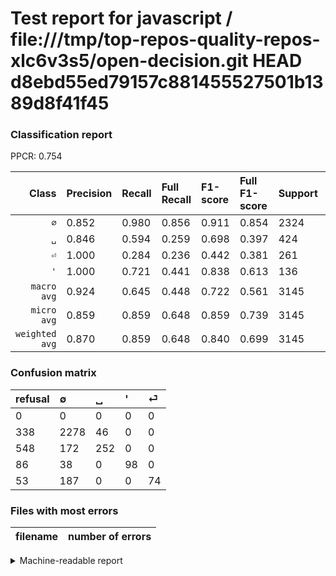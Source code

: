 # Test report for javascript / file:///tmp/top-repos-quality-repos-xlc6v3s5/open-decision.git HEAD d8ebd55ed79157c881455527501b1389d8f41f45

### Classification report

PPCR: 0.754

| Class | Precision | Recall | Full Recall | F1-score | Full F1-score | Support | Full Support | PPCR |
|------:|:----------|:-------|:------------|:---------|:---------|:--------|:-------------|:-----|
| `∅` | 0.852| 0.980| 0.856| 0.911| 0.854| 2324| 2662| 0.873 |
| `␣` | 0.846| 0.594| 0.259| 0.698| 0.397| 424| 972| 0.436 |
| `⏎` | 1.000| 0.284| 0.236| 0.442| 0.381| 261| 314| 0.831 |
| `'` | 1.000| 0.721| 0.441| 0.838| 0.613| 136| 222| 0.613 |
| `macro avg` | 0.924| 0.645| 0.448| 0.722| 0.561| 3145| 4170| 0.754 |
| `micro avg` | 0.859| 0.859| 0.648| 0.859| 0.739| 3145| 4170| 0.754 |
| `weighted avg` | 0.870| 0.859| 0.648| 0.840| 0.699| 3145| 4170| 0.754 |

### Confusion matrix

|refusal|  ∅| ␣| '| ⏎| 
|:---|:---|:---|:---|:---|
|0 |0 |0 |0 |0 |
|338 |2278 |46 |0 |0 |
|548 |172 |252 |0 |0 |
|86 |38 |0 |98 |0 |
|53 |187 |0 |0 |74 |

### Files with most errors

| filename | number of errors|
|:----:|:-----|

<details>
    <summary>Machine-readable report</summary>
```json
{
  "cl_report": {"\u0027": {"f1-score": 0.8376068376068375, "precision": 1.0, "recall": 0.7205882352941176, "support": 136}, "macro avg": {"f1-score": 0.7222102751666256, "precision": 0.9243065922348366, "recall": 0.6446648256494227, "support": 3145}, "micro avg": {"f1-score": 0.859141494435612, "precision": 0.859141494435612, "recall": 0.859141494435612, "support": 3145}, "weighted avg": {"f1-score": 0.8404617622951903, "precision": 0.8695207224225971, "recall": 0.859141494435612, "support": 3145}, "\u2205": {"f1-score": 0.911382276455291, "precision": 0.851588785046729, "recall": 0.9802065404475043, "support": 2324}, "\u23ce": {"f1-score": 0.4417910447761194, "precision": 1.0, "recall": 0.2835249042145594, "support": 261}, "\u2423": {"f1-score": 0.6980609418282547, "precision": 0.8456375838926175, "recall": 0.5943396226415094, "support": 424}},
  "cl_report_full": {"\u0027": {"f1-score": 0.6125, "precision": 1.0, "recall": 0.44144144144144143, "support": 222}, "macro avg": {"f1-score": 0.5611141998210156, "precision": 0.9243065922348366, "recall": 0.4480292621841287, "support": 4170}, "micro avg": {"f1-score": 0.738755980861244, "precision": 0.859141494435612, "recall": 0.6479616306954437, "support": 4170}, "weighted avg": {"f1-score": 0.6987860835396791, "precision": 0.8692779561961671, "recall": 0.6479616306954437, "support": 4170}, "\u2205": {"f1-score": 0.8536631066142026, "precision": 0.851588785046729, "recall": 0.8557475582268971, "support": 2662}, "\u23ce": {"f1-score": 0.3814432989690722, "precision": 1.0, "recall": 0.2356687898089172, "support": 314}, "\u2423": {"f1-score": 0.3968503937007874, "precision": 0.8456375838926175, "recall": 0.25925925925925924, "support": 972}},
  "ppcr": 0.7541966426858513
}
```
</details>
